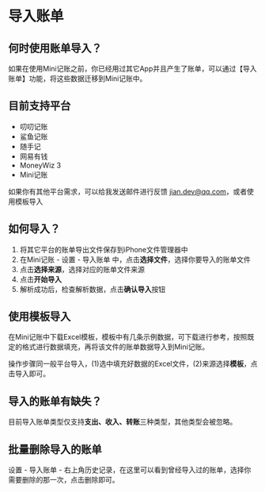 # 导入账单

## 何时使用账单导入？

如果在使用Mini记账之前，你已经用过其它App并且产生了账单，可以通过【导入账单】功能，将这些数据迁移到Mini记账中。

## 目前支持平台

- 叨叨记账
- 鲨鱼记账
- 随手记
- 网易有钱
- MoneyWiz 3
- Mini记账

如果你有其他平台需求，可以给我发送邮件进行反馈 jian.dev@qq.com，或者使用模板导入

## 如何导入？

1. 将其它平台的账单导出文件保存到iPhone文件管理器中
2. 在Mini记账 - 设置 - 导入账单 中，点击**选择文件**，选择你要导入的账单文件
3. 点击**选择来源**，选择对应的账单文件来源
4. 点击**开始导入**
5. 解析成功后，检查解析数据，点击**确认导入**按钮

## 使用模板导入

在Mini记账中下载Excel模板，模板中有几条示例数据，可下载进行参考，按照既定的格式进行数据填充，再将该文件的账单数据导入到Mini记账。

操作步骤同一般平台导入，(1)选中填充好数据的Excel文件，(2)来源选择**模板**，点击导入即可。

## 导入的账单有缺失？

目前导入账单类型仅支持**支出、收入、转账**三种类型，其他类型会被忽略。

## 批量删除导入的账单

设置 - 导入账单 - 右上角历史记录，在这里可以看到曾经导入过的账单，选择你需要删除的那一次，点击删除即可。